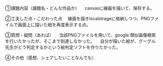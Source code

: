 ①課題内容（課題名・どんな作品か）
　canvasに線画を描いて、保存する。

②工夫した点・こだわった点
　線画を描きlocalstrageに格納しつつ、PNGファイルで画面上に描いた絵を再度表示する点。

③質問・疑問（あれば）
　当該PNGファイルを用いて、google 類似画像検索を行いたかったが、そこまで到達しなかった。
　自分が描いた絵が、グーグル先生がどう判定するかという絵判定ソフトを作りたかった。

④その他（感想、シェアしたいことなんでも）


